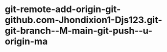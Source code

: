 # git-remote-add-origin-git-github.com-Jhondixion1-Djs123.git-git-branch--M-main-git-push--u-origin-ma